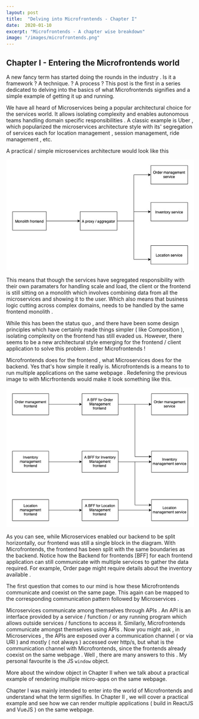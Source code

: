 ```yaml
---
layout: post
title:  "Delving into Microfrontends - Chapter I"
date:  2020-01-10
excerpt: "Microfrontends - A chapter wise breakdown"
image: "/images/microfrontends.png"
---
```


## Chapter I - Entering the Microfrontends world

A new fancy term has started doing the rounds in the industry . Is it a framework ? A technique. ? A process ?  This post is the first in a series  dedicated to delving into the basics of what Microfrontends signifies and a simple example of getting it up and running. 

We have all heard of Microservices being a popular architectural choice for the services world. It allows isolating complexity and enables autonomous teams handling domain specific responsibilities . A classic example is Uber , which popularized the microservices architecture style with its' segregation of services each for location management , session management, ride management , etc.

A practical / simple microservices architecture would look like this

![Microservices simple architecture](/images/microservices-simple.jpg)


This means that though the services have segregated responsibility with their own paramaters for handling scale and load, the client or the frontend is still sitting on a monolith which involves combining data from all the microservices and showing it to the user. Which also means that business logic cutting across complex domains, needs to be handled by the same frontend monolith . 

While this has been the status quo , and there have been some design principles which have certainly made things simpler ( like Composition ), isolating complexity on the frontend has still evaded us. However, there seems to be a new architectural style emerging for the frontend / client application to solve this problem . Enter Microfrontends !

Microfrontends does for the frontend , what Microservices does for the backend. Yes that's how simple it really is. 
Microfrontends is a means to to run multiple applications on the same webpage . Redefening the previous image to with Micrfrontends would make it look something like this.

![Microfrontends simple architecture](/images/microfrontends-simple.jpg)

As you can see, while Microservices enabled our backend to be split horizontally, our frontend was still a single block in the diagram. With Microfrontends, the frontend has been split with the same boundaries as the backend. Notice how the Backend for frontends [BFF] for each frontend application can still communicate with multiple services to gather the data required. For example, Order page might require details about the inventory available . 

The first question that comes to our mind is how these Microfrontends communicate and coexist on the same page. This again can be mapped to the corresponding communication pattern followed by Microservices .

Microservices communicate among themselves through APIs . An API is an interface provided by a service / function / or any running program which allows outside services / functions to access it.
Similarly, Microfrontends communicate amongst themselves using APIs . Now you might ask , in Microservices , the APIs are exposed over a communication channel ( or via URI ) and mostly ( not always ) accessed over http/s, but what is the communication channel with Microfrontends, since the frontends already coexist on the same webpage . Well , there are many answers to this . My personal favourite is the JS `window` object. 

More about the window object in Chapter II when we talk about a practical example of rendering multiple micro-apps on the same webpage. 

Chapter I was mainly intended to enter into the world of Microfrontends and understand what the term signifies. In Chapter II , we will cover a practical example and see how we can render multiple applications ( build in ReactJS and VueJS ) on the same webpage.




 

